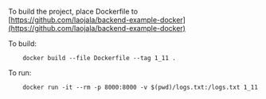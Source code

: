 To build the project, place Dockerfile to [https://github.com/laojala/backend-example-docker](https://github.com/laojala/backend-example-docker)

To build:

        docker build --file Dockerfile --tag 1_11 .


To run:

        docker run -it --rm -p 8000:8000 -v $(pwd)/logs.txt:/logs.txt 1_11
